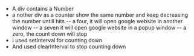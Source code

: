 - A div contains a Number
- a nother div as a counter show the same number and keep decreasing the number untill hits
-- a four, it will open google website in another window
-- a seven it will open google website in a popup window
-- a zero, the count down will stop
- I used setInterval for counting down
- And used clearInterval to stop counting down
